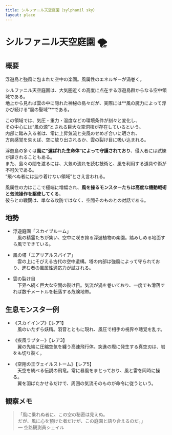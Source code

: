 ```yaml
---
title: シルファニル天空庭園（sylphanil sky）
layout: place
---
```



# シルファニル天空庭園 🌪️

## 概要
浮遊島と強風に包まれた空中の楽園。風属性のエネルギーが渦巻く。

シルファニル天空庭園は、大気圏近くの高度に点在する浮遊島群からなる空中領域である。  
地上から見れば雲の中に隠れた神秘の島々だが、実際には**風の魔力によって浮かび続ける“風の聖域”**である。

この領域では、気圧・重力・温度などの環境条件が刻々と変化し、  
その中心には“風の源”とされる巨大な空洞核が存在しているという。  
内部に踏み入る者は、常に上昇気流と突風のせめぎ合いに晒され、  
方向感覚を失えば、空に放り出されるか、雲の裂け目に吸い込まれる。

浮遊島の多くは**風に“選ばれた生命体”によって守護されており**、侵入者には試練が課されることもある。  
また、島々の間を渡るには、大気の流れを読む技術と、風を利用する道具や術が不可欠である。  
“飛べぬ者には辿り着けない領域”とさえ言われる。

風属性の力はここで極端に増幅され、**風を操るモンスターたちは高度な機動戦術と気流操作を駆使してくる**。  
彼らとの戦闘は、単なる攻防ではなく、空間そのものとの対話である。

## 地勢
- 浮遊庭園「スカイブルーム」  
　風の精霊たちが集い、空中に咲き誇る浮遊植物の楽園。踏みしめる地面すら風でできている。

- 風の塔「エアリアルスパイア」  
　雲の上にそびえる古代の空中遺構。塔の内部は強風によって守られており、進む者の風属性適応力が試される。

- 雲の裂け目  
　下界へ続く巨大な空間の裂け目。気流が渦を巻いており、一度でも滑落すれば数千メートルを転落する危険地帯。

## 生息モンスター例
- 《スカイインプ》【レア1】  
　風のいたずら妖精。羽音とともに現れ、風圧で相手の視界や聴覚を乱す。

- 《疾風ラプター》【レア3】  
　翼の先端に圧縮空気を纏う高速飛行体。突進の際に発生する真空刃は、岩をも切り裂く。

- 《空翔の王ヴェイルストーム》【レア5】  
　天空を統べる伝説の飛竜。常に暴風をまとっており、風と雷を同時に操る。  
　翼を羽ばたかせるだけで、周囲の気流そのものが命令に従うという。

## 観察メモ
> 「風に乗れぬ者に、この空の秘密は見えぬ。  
> だが、風に心を預けた者だけが、この庭園と語り合えるのだ。」  
> ― 空路観測員シェイル
